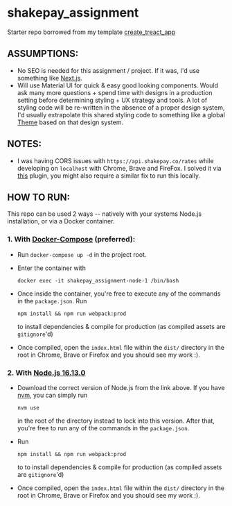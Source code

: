 # shakepay_assignment

Starter repo borrowed from my template [create_treact_app](https://github.com/PatrickMcLennan/create_treact_app)

## ASSUMPTIONS:

- No SEO is needed for this assignment / project.  If it was, I'd use something like [Next.js](https://nextjs.org/).  
- Will use Material UI for quick & easy good looking components.  Would ask many more questions + spend time with designs in a production setting before determining styling + UX strategy and tools.  A lot of styling code will be re-written in the absence of a proper design system, I'd usually extrapolate this shared styling code to something like a global [Theme](https://mui.com/customization/theming/) based on that design system.

## NOTES:

- I was having CORS issues with `https://api.shakepay.co/rates` while developing on `localhost` with Chrome, Brave and FireFox.  I solved it via [this](https://chrome.google.com/webstore/detail/moesif-origin-cors-change/digfbfaphojjndkpccljibejjbppifbc/related?hl=en-US) plugin, you might also require a similar fix to run this locally.

## HOW TO RUN:

This repo can be used 2 ways -- natively with your systems Node.js installation, or via a Docker container.

### 1. With [Docker-Compose](https://docs.docker.com/compose/) (preferred):

- Run `docker-compose up -d` in the project root.
- Enter the container with 
  
  `docker exec -it shakepay_assignment-node-1 /bin/bash`
- Once inside the container, you're free to execute any of the commands in the `package.json`.  Run

  `npm install && npm run webpack:prod` 

  to install dependencies & compile for production (as compiled assets are `gitignore`'d)

- Once compiled, open the `index.html` file within the `dist/` directory in the root in Chrome, Brave or Firefox and you should see my work :).

### 2. With [Node.js 16.13.0](https://nodejs.org/download/release/v16.13.0/)

- Download the correct version of Node.js from the link above.  If you have [nvm](https://github.com/nvm-sh/nvm), you can simply run 

  `nvm use`

  in the root of the directory instead to lock into this version.  After that, you're free to run any of the commands in the `package.json`.

- Run

  `npm install && npm run webpack:prod`

  to to install dependencies & compile for production (as compiled assets are `gitignore`'d)

- Once compiled, open the `index.html` file within the `dist/` directory in the root in Chrome, Brave or Firefox and you should see my work :).